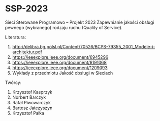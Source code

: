# SSP-2023
Sieci Sterowane Programowo – Projekt 2023 Zapewnianie jakości obsługi pewnego (wybranego) rodzaju ruchu (Quality of Service).

Literatura:
1. http://delibra.bg.polsl.pl/Content/70526/BCPS-79355_2001_Modele-i-architektur.pdf
2. https://ieeexplore.ieee.org/document/6945296
3. https://ieeexplore.ieee.org/document/8191068
4. https://ieeexplore.ieee.org/document/1209093
5. Wykłady z przedmiotu Jakość obsługi w Sieciach

Twórcy:
1. Krzysztof Kasprzyk 
2. Norbert Barczyk 
3. Rafał Piwowarczyk 
4. Bartosz Jatczyszyn 
5. Krzysztof Pałka
